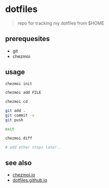 # dotfiles

> repo for tracking my dotfiles from $HOME

## prerequesites

- git
- chezmoi

## usage

```sh
chezmoi init

chezmoi add FILE

chezmoi cd

git add .
git commit -v
git push

exit

chezmoi diff

# add other steps later..
```

## see also

- [chezmoi.io](https://www.chezmoi.io/)
- [dotfiles.github.io](https://dotfiles.github.io/)
